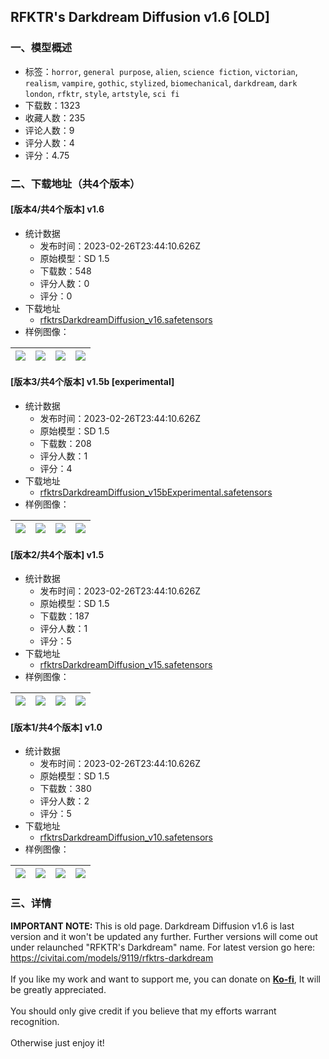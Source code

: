 ## RFKTR's Darkdream Diffusion v1.6 [OLD]
### 一、模型概述

- 标签：`horror`, `general purpose`, `alien`, `science fiction`, `victorian`, `realism`, `vampire`, `gothic`, `stylized`, `biomechanical`, `darkdream`, `dark london`, `rfktr`, `style`, `artstyle`, `sci fi`
- 下载数：1323
- 收藏人数：235
- 评论人数：9
- 评分人数：4
- 评分：4.75

### 二、下载地址（共4个版本）

#### [版本4/共4个版本] v1.6

- 统计数据
  - 发布时间：2023-02-26T23:44:10.626Z
  - 原始模型：SD 1.5
  - 下载数：548
  - 评分人数：0
  - 评分：0
- 下载地址
  - [rfktrsDarkdreamDiffusion_v16.safetensors](https://civitai.com/api/download/models/9272)
- 样例图像：

| <img src="https://image.civitai.com/xG1nkqKTMzGDvpLrqFT7WA/32b7648a-ea17-43db-1ddd-4821f4a00800/width=450/88835.jpeg" /> | <img src="https://image.civitai.com/xG1nkqKTMzGDvpLrqFT7WA/22a68d5f-1778-4d72-fdca-c288025bae00/width=450/88834.jpeg" /> | <img src="https://image.civitai.com/xG1nkqKTMzGDvpLrqFT7WA/abf0634f-44a2-415c-d6af-304681f6e200/width=450/88833.jpeg" /> | <img src="https://image.civitai.com/xG1nkqKTMzGDvpLrqFT7WA/cc057595-5aab-49d8-f439-c33e13c04d00/width=450/88832.jpeg" /> |
| ---- | ---- | ---- | ---- |

#### [版本3/共4个版本] v1.5b [experimental]

- 统计数据
  - 发布时间：2023-02-26T23:44:10.626Z
  - 原始模型：SD 1.5
  - 下载数：208
  - 评分人数：1
  - 评分：4
- 下载地址
  - [rfktrsDarkdreamDiffusion_v15bExperimental.safetensors](https://civitai.com/api/download/models/8506)
- 样例图像：

| <img src="https://image.civitai.com/xG1nkqKTMzGDvpLrqFT7WA/66e9fa4e-5ccc-4c5b-14dc-060145f35500/width=450/80769.jpeg" /> | <img src="https://image.civitai.com/xG1nkqKTMzGDvpLrqFT7WA/753247cc-e75e-4af1-12b0-743430e0f900/width=450/80768.jpeg" /> | <img src="https://image.civitai.com/xG1nkqKTMzGDvpLrqFT7WA/41c8245e-9029-406f-f384-d84c7e63c300/width=450/80767.jpeg" /> | <img src="https://image.civitai.com/xG1nkqKTMzGDvpLrqFT7WA/1a6227a7-f6f8-47af-9868-733877575200/width=450/80766.jpeg" /> |
| ---- | ---- | ---- | ---- |

#### [版本2/共4个版本] v1.5

- 统计数据
  - 发布时间：2023-02-26T23:44:10.626Z
  - 原始模型：SD 1.5
  - 下载数：187
  - 评分人数：1
  - 评分：5
- 下载地址
  - [rfktrsDarkdreamDiffusion_v15.safetensors](https://civitai.com/api/download/models/8265)
- 样例图像：

| <img src="https://image.civitai.com/xG1nkqKTMzGDvpLrqFT7WA/eb9016d0-d67e-49b5-8e87-62ace36f9b00/width=450/78109.jpeg" /> | <img src="https://image.civitai.com/xG1nkqKTMzGDvpLrqFT7WA/a6725b13-358a-425d-9562-e81006cb0900/width=450/78107.jpeg" /> | <img src="https://image.civitai.com/xG1nkqKTMzGDvpLrqFT7WA/7a426ac4-39ff-48ff-815b-b32b091ee500/width=450/78108.jpeg" /> | <img src="https://image.civitai.com/xG1nkqKTMzGDvpLrqFT7WA/d398bd27-f3b9-40b8-5331-737005e4b700/width=450/78106.jpeg" /> |
| ---- | ---- | ---- | ---- |

#### [版本1/共4个版本] v1.0

- 统计数据
  - 发布时间：2023-02-26T23:44:10.626Z
  - 原始模型：SD 1.5
  - 下载数：380
  - 评分人数：2
  - 评分：5
- 下载地址
  - [rfktrsDarkdreamDiffusion_v10.safetensors](https://civitai.com/api/download/models/6105)
- 样例图像：

| <img src="https://image.civitai.com/xG1nkqKTMzGDvpLrqFT7WA/a28995ee-5259-45e5-e7e9-ef451699bb00/width=450/52692.jpeg" /> | <img src="https://image.civitai.com/xG1nkqKTMzGDvpLrqFT7WA/577fc20f-4b62-4103-3074-abc7acc5f900/width=450/52704.jpeg" /> | <img src="https://image.civitai.com/xG1nkqKTMzGDvpLrqFT7WA/88c8db86-10a0-4c53-bdd0-c1ad1bf57d00/width=450/52705.jpeg" /> | <img src="https://image.civitai.com/xG1nkqKTMzGDvpLrqFT7WA/3bcc0281-c021-4345-7ec3-e5a9b6632800/width=450/52697.jpeg" /> |
| ---- | ---- | ---- | ---- |


### 三、详情
<p><strong>IMPORTANT NOTE: </strong>This is old page.<strong> </strong>Darkdream Diffusion v1.6 is last version and it won't be updated any further. Further versions will come out under relaunched "RFKTR's Darkdream" name. For latest version go here: <a target="_blank" rel="ugc" href="https://civitai.com/models/9119/rfktrs-darkdream">https://civitai.com/models/9119/rfktrs-darkdream</a><br /><br />If you like my work and want to support me, you can donate on <a target="_blank" rel="ugc" href="https://ko-fi.com/rfktr"><strong>Ko-fi</strong></a>, It will be greatly appreciated.<br /><br />You should only give credit if you believe that my efforts warrant recognition.<br /><br />Otherwise just enjoy it!</p>